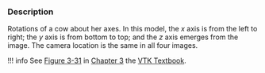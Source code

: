 ### Description

Rotations of a cow about her axes. In this model, the *x* axis is from the left to right; the *y* axis is from bottom to top; and the *z* axis emerges from the image. The camera location is the same in all four images.

!!! info
    See [Figure 3-31](/VTKBook/03Chapter3/#Figure%203-31) in [Chapter 3](/VTKBook/03Chapter3) the [VTK Textbook](/VTKBook/01Chapter1).

